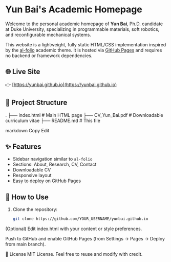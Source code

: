 # Yun Bai's Academic Homepage

Welcome to the personal academic homepage of **Yun Bai**, Ph.D. candidate at Duke University, specializing in programmable materials, soft robotics, and reconfigurable mechanical systems.

This website is a lightweight, fully static HTML/CSS implementation inspired by the [al-folio](https://github.com/alshedivat/al-folio) academic theme. It is hosted via [GitHub Pages](https://pages.github.com/) and requires no backend or framework dependencies.

## 🌐 Live Site

👉 [https://yunbai.github.io](https://yunbai.github.io)

## 📁 Project Structure

. ├── index.html # Main HTML page ├── CV_Yun_Bai.pdf # Downloadable curriculum vitae ├── README.md # This file

markdown
Copy
Edit

## ✨ Features

- Sidebar navigation similar to `al-folio`
- Sections: About, Research, CV, Contact
- Downloadable CV
- Responsive layout
- Easy to deploy on GitHub Pages

## 🚀 How to Use

1. Clone the repository:

   ```bash
   git clone https://github.com/YOUR_USERNAME/yunbai.github.io
(Optional) Edit index.html with your content or style preferences.

Push to GitHub and enable GitHub Pages (from Settings → Pages → Deploy from main branch).

📄 License
MIT License. Feel free to reuse and modify with credit.